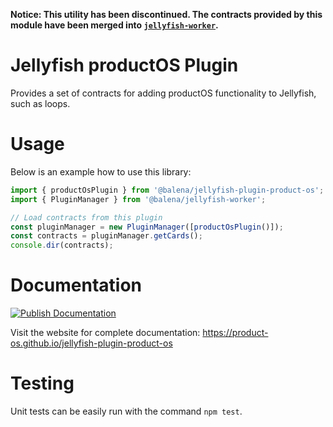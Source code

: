 **Notice: This utility has been discontinued. The contracts provided by this module have been merged into [`jellyfish-worker`](https://github.com/product-os/jellyfish-worker).**

# Jellyfish productOS Plugin

Provides a set of contracts for adding productOS functionality to Jellyfish, such as loops.

# Usage

Below is an example how to use this library:

```typescript
import { productOsPlugin } from '@balena/jellyfish-plugin-product-os';
import { PluginManager } from '@balena/jellyfish-worker';

// Load contracts from this plugin
const pluginManager = new PluginManager([productOsPlugin()]);
const contracts = pluginManager.getCards();
console.dir(contracts);
```

# Documentation

[![Publish Documentation](https://github.com/product-os/jellyfish-plugin-product-os/actions/workflows/publish-docs.yml/badge.svg)](https://github.com/product-os/jellyfish-plugin-product-os/actions/workflows/publish-docs.yml)

Visit the website for complete documentation: https://product-os.github.io/jellyfish-plugin-product-os

# Testing

Unit tests can be easily run with the command `npm test`.
